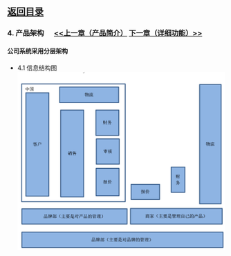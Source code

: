 ## [返回目录](../readme.md)  

### 4. 产品架构  &nbsp;&nbsp;&nbsp;&nbsp; [<<上一章（产品简介）](./3_Description.md) [下一章（详细功能）>>](./5_Function.md)
#### 公司系统采用分层架构

- 4.1 信息结构图
![信息机构图](./4_Img/1.jpg)
